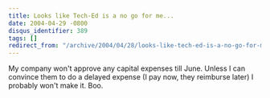 ```yaml
---
title: Looks like Tech-Ed is a no go for me...
date: 2004-04-29 -0800
disqus_identifier: 389
tags: []
redirect_from: "/archive/2004/04/28/looks-like-tech-ed-is-a-no-go-for-me.aspx/"
---
```


My company won't approve any capital expenses till June. Unless I can
convince them to do a delayed expense (I pay now, they reimburse later)
I probably won't make it. Boo.

